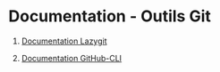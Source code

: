 # Documentation - Outils Git

1. [Documentation Lazygit](doc/Lazygit.md)

2. [Documentation GitHub-CLI](doc/GH-CLI.md)
